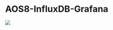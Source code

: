 # AOS8-InfluxDB-Grafana
<img align="left" src="https://github.com/adolfobolivar/AOS8-InfluDB-Grafana/blob/master/Physical%20Diagram.png">
